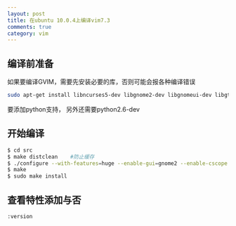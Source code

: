 ```yaml
---
layout: post
title: 在ubuntu 10.0.4上编译vim7.3
comments: true
category: vim
---
```


## 编译前准备

如果要编译GVIM，需要先安装必要的库，否则可能会报各种编译错误

```bash
sudo apt-get install libncurses5-dev libgnome2-dev libgnomeui-dev libgtk2.0-dev libatk1.0-dev libbonoboui2-dev libcairo2-dev libx11-dev libxpm-dev libxt-dev
```

要添加python支持， 另外还需要python2.6-dev

## 开始编译

```bash
$ cd src
$ make distclean	#防止缓存
$ ./configure --with-features=huge --enable-gui=gnome2 --enable-cscope  --enable-fontset --enable-multibyte --enable-pythoninterp --with-python-config-dir=/usr/lib/python2.6/config
$ make
$ sudo make install
```

## 查看特性添加与否

```vim
:version
```
